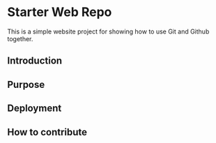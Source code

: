 # Starter Web Repo
This is a simple website project for showing how to use Git and Github together.

## Introduction

## Purpose

## Deployment

## How to contribute
